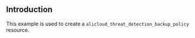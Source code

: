 ## Introduction

This example is used to create a `alicloud_threat_detection_backup_policy` resource.

<!-- BEGIN_TF_DOCS -->

<!-- END_TF_DOCS -->
